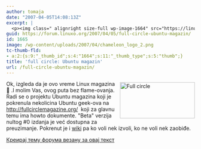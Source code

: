 ```yaml
---
author: tomaja
date: "2007-04-05T14:08:13Z"
excerpt: |
  <p><img class=" alignright size-full wp-image-1664" src="https://linuxo.org/wp-content/uploads/2007/04/chameleon_logo_2.png" alt="Full circle" title="Full circle" vspace="4" width="200" height="97" align="right" />Ok, izgleda da je ovo vreme Linux magazina :) .I molim Vas, ovog puta bez flame-ovanja. Radi se o projektu Ubuntu magazina koji je pokrenula nekolicina Ubuntu geek-ova na <a href="http://fullcirclemagazine.org/" target="_blank" title="Ubuntu magazin">http://fullcirclemagazine.org/</a>&nbsp; koji za glavnu temu ima howto dokumente. &quot;Beta&quot; verzija nultog #0 izdanja je već dostupna za preuzimanje. Pokrenut je i <a href="https://wiki.ubuntu.com/UbuntuMagazine?action=show&amp;%20redirect=MarketingTeam%2FMagazine" target="_blank" title="Wiki">wiki</a> pa ko voli nek izvoli, ko ne voli nek zaobiđe.</p>
guid: https://forum.linuxo.org/2007/04/05/full-circle-ubuntu-magazin/
id: 1665
image: /wp-content/uploads/2007/04/chameleon_logo_2.png
tc-thumb-fld:
- a:2:{s:9:"_thumb_id";s:4:"1664";s:11:"_thumb_type";s:5:"thumb";}
title: 'full circle: Ubuntu magazin'
url: /full-circle-ubuntu-magazin/
---
```

<img class=" alignright size-full wp-image-1664" src="https://linuxo.org/wp-content/uploads/2007/04/chameleon_logo_2.png" alt="Full circle" title="Full circle" vspace="4" width="200" height="97" align="right" />Ok, izgleda da je ovo vreme Linux magazina 🙂 .I molim Vas, ovog puta bez flame-ovanja. Radi se o projektu Ubuntu magazina koji je pokrenula nekolicina Ubuntu geek-ova na <a href="http://fullcirclemagazine.org/" target="_blank" title="Ubuntu magazin">http://fullcirclemagazine.org/</a>&nbsp; koji za glavnu temu ima howto dokumente. "Beta" verzija nultog #0 izdanja je već dostupna za preuzimanje. Pokrenut je i <a href="https://wiki.ubuntu.com/UbuntuMagazine?action=show&%20redirect=MarketingTeam%2FMagazine" target="_blank" title="Wiki">wiki</a> pa ko voli nek izvoli, ko ne voli nek zaobiđe.

<!--break-->

[Креирај тему форума везану за овај текст](https://linuxo.org/nova-tema-na-forumu/?se_pid=1665)